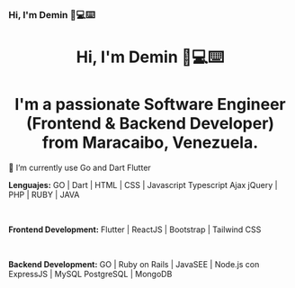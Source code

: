 ###  Hi, I'm Demin 👋💻⌨️ 

<h1 align="center"> Hi, I'm Demin 👋💻⌨️ </h1>
<h1 align="center"> I'm a passionate Software Engineer </br> (Frontend & Backend Developer) </br> from Maracaibo, Venezuela. </h1>

🌱 I’m currently use Go and Dart Flutter

<p><strong>Lenguajes:</strong> GO | Dart | HTML | CSS | Javascript Typescript Ajax jQuery | PHP | RUBY | JAVA </p></br>
<p><strong>Frontend Development:</strong> Flutter | ReactJS | Bootstrap | Tailwind CSS </p></br>
<p><strong>Backend Development:</strong> GO | Ruby on Rails | JavaSEE | Node.js con ExpressJS | MySQL PostgreSQL | MongoDB </p></br>


<!--
**deminsantana/deminsantana** is a ✨ _special_ ✨ repository because its `README.md` (this file) appears on your GitHub profile.

Here are some ideas to get you started:

- 🔭 I’m currently working on ...
- 🌱 I’m currently learning ...
- 👯 I’m looking to collaborate on ...
- 🤔 I’m looking for help with ...
- 💬 Ask me about ...
- 📫 How to reach me: ...
- 😄 Pronouns: ...
- ⚡ Fun fact: ...
-->

